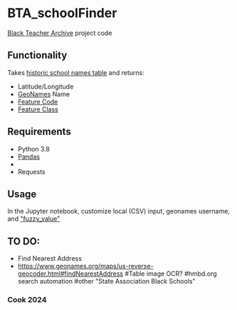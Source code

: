 # BTA_schoolFinder
[Black Teacher Archive](https://curiosity.lib.harvard.edu/black-teacher-archive) project code

## Functionality
Takes [historic school names table](https://iiif.lib.harvard.edu/manifests/view/drs:494225847$14b) and returns:
* Latitude/Longitude
* [GeoNames](https://www.geonames.org/) Name
* [Feature Code](https://www.geonames.org/export/codes.html)
* [Feature Class](https://www.geonames.org/source-code/javadoc/org/geonames/FeatureClass.html)

## Requirements
* Python 3.8
* [Pandas](https://pandas.pydata.org/docs/index.html)
* 
* Requests

## Usage
In the Jupyter notebook, customize local (CSV) input, geonames username, and ["fuzzy_value"](https://lucene.apache.org/core/7_3_1/core/org/apache/lucene/search/FuzzyQuery.html)

## TO DO:
* Find Nearest Address
* https://www.geonames.org/maps/us-reverse-geocoder.html#findNearestAddress
#Table image OCR?
#hmbd.org search automation
#other "State Association Black Schools"
### Cook 2024
